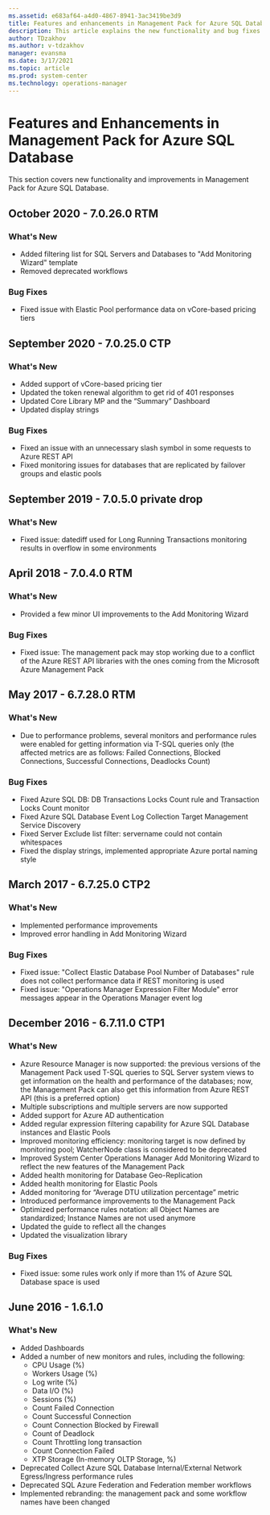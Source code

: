 ```yaml
---
ms.assetid: e683af64-a4d0-4867-8941-3ac3419be3d9
title: Features and enhancements in Management Pack for Azure SQL Database
description: This article explains the new functionality and bug fixes implemented in Management Pack for Azure SQL Database
author: TDzakhov
ms.author: v-tdzakhov
manager: evansma
ms.date: 3/17/2021
ms.topic: article
ms.prod: system-center
ms.technology: operations-manager
---
```


# Features and Enhancements in Management Pack for Azure SQL Database

This section covers new functionality and improvements in Management Pack for Azure SQL Database.

## October 2020 - 7.0.26.0 RTM

### What's New

- Added filtering list for SQL Servers and Databases to "Add Monitoring Wizard" template
- Removed deprecated workflows

### Bug Fixes

- Fixed issue with Elastic Pool performance data on vCore-based pricing tiers

## September 2020 - 7.0.25.0 CTP

### What's New

- Added support of vCore-based pricing tier
- Updated the token renewal algorithm to get rid of 401 responses
- Updated Core Library MP and the “Summary” Dashboard
- Updated display strings
  
### Bug Fixes

- Fixed an issue with an unnecessary slash symbol in some requests to Azure REST API
- Fixed monitoring issues for databases that are replicated by failover groups and elastic pools

## September 2019 - 7.0.5.0 private drop 

### What's New

- Fixed issue: datediff used for Long Running Transactions monitoring results in overflow in some environments

## April 2018 - 7.0.4.0 RTM 

### What's New

- Provided a few minor UI improvements to the Add Monitoring Wizard

### Bug Fixes

- Fixed issue: The management pack may stop working due to a conflict of the Azure REST API libraries with the ones coming from the Microsoft Azure Management Pack
  
## May 2017 - 6.7.28.0 RTM 

### What's New

- Due to performance problems, several monitors and performance rules were enabled for getting information via T-SQL queries only (the affected metrics are as follows: Failed Connections, Blocked Connections, Successful Connections, Deadlocks Count)

### Bug Fixes

- Fixed Azure SQL DB: DB Transactions Locks Count rule and Transaction Locks Count monitor
- Fixed Azure SQL Database Event Log Collection Target Management Service Discovery
- Fixed Server Exclude list filter: servername could not contain whitespaces
- Fixed the display strings, implemented appropriate Azure portal naming style

## March 2017 - 6.7.25.0 CTP2 

### What's New

- Implemented performance improvements
- Improved error handling in Add Monitoring Wizard

### Bug Fixes

- Fixed issue: "Collect Elastic Database Pool Number of Databases" rule does not collect performance data if REST monitoring is used
- Fixed issue: "Operations Manager Expression Filter Module" error messages appear in the Operations Manager event log

## December 2016 - 6.7.11.0 CTP1

### What's New

- Azure Resource Manager is now supported: the previous versions of the Management Pack used T-SQL queries to SQL Server system views to get information on the health and performance of the databases; now, the Management Pack can also get this information from Azure REST API (this is a preferred option)
- Multiple subscriptions and multiple servers are now supported
- Added support for Azure AD authentication
- Added regular expression filtering capability for Azure SQL Database instances and Elastic Pools
- Improved monitoring efficiency: monitoring target is now defined by monitoring pool; WatcherNode class is considered to be deprecated
- Improved System Center Operations Manager Add Monitoring Wizard to reflect the new features of the Management Pack
- Added health monitoring for Database Geo-Replication
- Added health monitoring for Elastic Pools
- Added monitoring for “Average DTU utilization percentage” metric
- Introduced performance improvements to the Management Pack
- Optimized performance rules notation: all Object Names are standardized; Instance Names are not used anymore
- Updated the guide to reflect all the changes
- Updated the visualization library

### Bug Fixes

- Fixed issue: some rules work only if more than 1% of Azure SQL Database space is used  

## June 2016 - 1.6.1.0 

### What's New

- Added Dashboards
- Added a number of new monitors and rules, including the following:
  - CPU Usage (%)
  - Workers Usage (%)
  - Log write (%)
  - Data I/O (%)
  - Sessions (%)
  - Count Failed Connection  
  - Count Successful Connection
  - Count Connection Blocked by Firewall
  - Count of Deadlock
  - Count Throttling long transaction
  - Count Connection Failed
  - XTP Storage (In-memory OLTP Storage, %)  
- Deprecated Collect Azure SQL Database Internal/External Network Egress/Ingress performance rules
- Deprecated SQL Azure Federation and Federation member workflows
- Implemented rebranding: the management pack and some workflow names have been changed